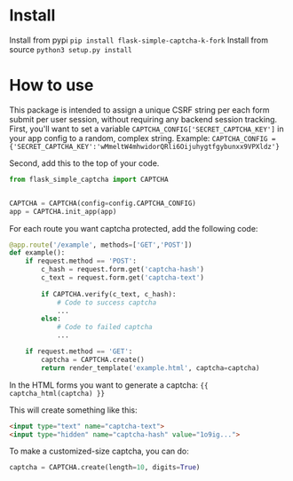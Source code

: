 # Install
Install from pypi
```pip install flask-simple-captcha-k-fork```
Install from source
```python3 setup.py install```

# How to use
This package is intended to assign a unique CSRF string per each form submit per user session, without requiring any backend session tracking. First, you'll want to set a variable `CAPTCHA_CONFIG['SECRET_CAPTCHA_KEY']` in your app config to a random, complex string. Example: `CAPTCHA_CONFIG = {'SECRET_CAPTCHA_KEY':'wMmeltW4mhwidorQRli6Oijuhygtfgybunxx9VPXldz'}`

Second, add this to the top of your code.

```python
from flask_simple_captcha import CAPTCHA


CAPTCHA = CAPTCHA(config=config.CAPTCHA_CONFIG)
app = CAPTCHA.init_app(app)
```

For each route you want captcha protected, add the following code:

```python
@app.route('/example', methods=['GET','POST'])
def example():
    if request.method == 'POST':
        c_hash = request.form.get('captcha-hash')
        c_text = request.form.get('captcha-text')
        
        if CAPTCHA.verify(c_text, c_hash):
            # Code to success captcha
            ...
        else:
            # Code to failed captcha
            ...

    if request.method == 'GET':
        captcha = CAPTCHA.create()
        return render_template('example.html', captcha=captcha)
```


In the HTML forms you want to generate a captcha: `{{ captcha_html(captcha) }}`

This will create something like this:
```html
<input type="text" name="captcha-text">
<input type="hidden" name="captcha-hash" value="1o9ig...">
```


To make a customized-size captcha, you can do:

```python
captcha = CAPTCHA.create(length=10, digits=True)
```
